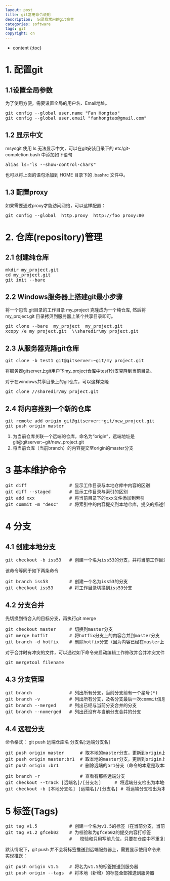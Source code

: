 ```yaml
---
layout: post
title: git常用命令说明
description:  记录我常用的git命令
categories: software
tags: git
copyright: cn
---
```


* content
{:toc}

# 1. 配置git 

## 1.1设置全局参数

为了使用方便，需要设置全局的用户名、Email地址。
<pre>
git config --global user.name "Fan Hongtao"
git config --global user.email "fanhongtao@gmail.com"
</pre>

## 1.2 显示中文
msysgit 使用 ls 无法显示中文，可以在git安装目录下的 etc/git-completion.bash 中添加如下语句
<pre>
alias ls="ls --show-control-chars"
</pre>
也可以将上面的语句添加到 HOME 目录下的 .bashrc 文件中。

## 1.3 配置proxy
如果需要通过proxy才能访问网络，可以这样配置：
<pre>
git config --global  http.proxy  http://foo_proxy:80
</pre>

# 2. 仓库(repository)管理

## 2.1 创建纯仓库

<pre>
mkdir my_project.git
cd my_project.git
git init --bare
</pre>

## 2.2 Windows服务器上搭建git最小步骤

将一个包含.git目录的工作目录 my_project 克隆成为一个纯仓库, 然后将 my_project.git 目录拷贝到服务器上某个共享目录即可。
<pre>
git clone --bare  my_project  my_project.git
xcopy /e my_project.git  \\sharedir\my_project.git
</pre>


## 2.3 从服务器克隆git仓库

<pre>
git clone -b test1 git@gitserver:~git/my_project.git
</pre>

将服务器gitserver上git用户下my_project仓库中test1分支克隆到当前目录。

对于在windows共享目录上的git仓库，可以这样克隆
<pre>
git clone //sharedir/my_project.git
</pre>

## 2.4 将内容推到一个新的仓库

<pre>
git remote add origin git@gitserver:~git/new_project.git
git push origin master
</pre>

1. 为当前仓库关联一个远端的仓库，命名为“origin”，远端地址是 git@gitserver:~git/new_project.git
2. 将当前仓库（当前branch）的内容提交至origin的master分支

# 3 基本维护命令

<pre>
git diff                # 显示工作目录与本地仓库中内容的区别
git diff --staged       # 显示工作目录与索引的区别
git add xxx             # 将当前目录下的xxx文件添加到索引
git commit -m "desc"    # 将索引中的内容提交到本地仓库，提交的描述信息为 desc
</pre>

# 4 分支

## 4.1 创建本地分支
<pre>
git checkout -b iss53   # 创建一个名为iss53的分支，并将当前工作目录切换到iss53分支
</pre>

该命令等同于如下两条命令
<pre>
git branch iss53        # 创建一个名为iss53的分支
git checkout iss53      # 将工作目录切换到iss53分支
</pre>

## 4.2 分支合并
先切换到待合入的目标分支，再执行git merge
<pre>
git checkout master     # 切换到master分支
git merge hotfit        # 将hotfix分支上的内容合并到master分支
git branch -d hotfix    # 删除hotfix分支（因为内容已经在master上了）（可选步骤）
</pre>

对于合并时有冲突的文件，可以通过如下命令来启动编辑工作修改并合并冲突文件
<pre>
git mergetool filename
</pre>

## 4.3 分支管理
<pre>
git branch              # 列出所有分支，当前分支前有一个星号(*)
git branch -v           # 列出所有分支，及各分支最后一次commit信息
git branch --merged     # 列出已经与当前分支合并的分支
git branch --nomerged   # 列出还没有与当前分支合并的分支
</pre>

## 4.4 远程分支

命令格式： git push 远端仓库名  分支名[:远端分支名]
<pre>
git push origin master      # 取本地的master分支，更新到origin上的master分支
git push origin master:br1  # 取本地的master分支，更新到origin上的br1分支
git push origin :br1        # 删除远端的br1分支（命令的本意是取本地的空分支，更新br1）
</pre>

<pre>
git branch -r               # 查看有那些远端分支
git checkout --track [远端名]/[分支名]     # 将远端分支检出为本地分支，本地分支与远端分支名相同
git checkout -b [本地分支名] [远端名]/[分支名] # 将远端分支检出为本地分支，本地分支名由自己指定
</pre>

# 5 标签(Tags)

<pre>
git tag v1.5            # 创建一个名为v1.5的标签（在当前分支，当前已commit的内容）
git tag v1.2 gfceb02    # 为校验和为gfceb02的提交内容打标签
                        #   校验和只用写前几位，只要在仓库中不重复即可
</pre>


默认情况下，git push 并不会将标签推送到远端服务器上，需要显示使用命令来实现推送：
<pre>
git push origin v1.5    # 将名为v1.5的标签推送到服务器
git push origin --tags  # 将本地（新增）的标签全部推送到服务器
</pre>

